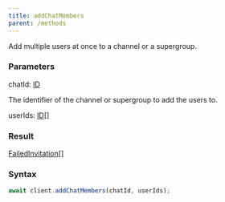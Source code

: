 ```yaml
---
title: addChatMembers
parent: /methods
---
```


Add multiple users at once to a channel or a supergroup.<span class="select-none">  </span>

### Parameters 

<div class="flex flex-col gap-3"><div><div class="font-mono" id="p_chatId" data-anchor><span class="font-bold">chatId</span><span class="opacity-50">:</span> <a href="/gh/types/id"  >ID</a></div><div class="pl-3"><div class="no-margin">

The identifier of the channel or supergroup to add the users to.

</div></div></div><div><div class="font-mono" id="p_userIds" data-anchor><span class="font-bold">userIds</span><span class="opacity-50">:</span> <a href="/gh/types/id"  >ID</a><span class="opacity-50">[]</span></div></div></div>

### Result 

<div class="font-mono"><a href="/gh/types/failedinvitation"  >FailedInvitation</a><span class="opacity-50">[]</span></div>

### Syntax

```ts
await client.addChatMembers(chatId, userIds);
```



